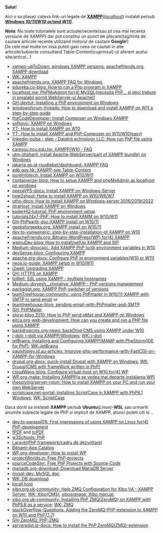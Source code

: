 **Salut**!

Aici o sa plasez cateva *link*-uri legate de [**XAMPP**](https://www.apachefriends.org/download.html)([*localhost*](https://www.apachefriends.org/faq_windows.html)) instalat pe/sub [***Windows 10/11(W10 or/and W11)***](https://php101.net/deploy/webserver-with-xampp-on-windows/).

***Nota***: Nu toate tutorialele sunt actuale/recente(sau pt cea mai recenta versiune de XAMPP) dar pot constitui un punct de plecare(tag/tinta de cautare articole recente utilizand motorul de cautare **Google**!)<br/> De cele mai multe ori insa puteti gasi ceea ce cautati in alte articole/subiecte consultand Table-Content(cuprinsul)-ul aferent acelui site/articol...!

 - [xampp-upToDown: windows XAMPP versions](https://xampp.en.uptodown.com/windows/versions); [apachefriends.org: XAMPP download](https://www.apachefriends.org/de/download.html)
 - [WK: XAMPP](https://en.wikipedia.org/wiki/XAMPP)
 - [apachefriends.org: XAMPP FAQ for Windows](https://www.apachefriends.org/de/faq_windows.html)
 - [edureka.co-blog: How to run a Php program in XAMPP](https://www.edureka.co/blog/how-to-run-a-php-program-in-xampp/)
 - [localhost.me: PhPMyAdmin for(4) MySQL(necesita PhP... si deci trebuie in prealabil pornit WebServer-ul Apache!)](https://locallhost.me/phpmyadmin)
 - [GH-devtut: Installing a PhP environment on Windows](https://devtut.github.io/php/installing-a-php-environment-on-windows.html)
 - [windowsforum-threads: How to download and install XAMPP on W11  a step-by-step guide](https://windowsforum.com/threads/how-to-download-and-install-xampp-on-windows-11-a-step-by-step-guide.349859/)
 - [theCodeDeveloper: Install Composer on Windows XAMPP](https://www.thecodedeveloper.com/install-composer-windows-xampp/)
 - [softonic: XAMPP on Windows](https://xampp-windows.en.softonic.com/)
 - [YT- How to install XAMPP on W10](https://www.youtube.com/watch?v=RnIG1_lag-s&ab_channel=Devtamin)
 - [YT- How to install XAMPP and PhP-Composer on W11/W10(easy)](https://www.youtube.com/watch?v=GAYcBXcVoOY&ab_channel=TheCodeCity)
 - [linkedin-pulse - step - DataIns echnology LLC: How run PhP file using XAMPP](https://www.linkedin.com/pulse/how-run-php-file-using-xampp-step-data-ins-technology-llc/)
 - [careyou.ncu.edu.tw: XAMPP/W10 - FAQ](https://careyou.ncu.edu.tw/dashboard/faq.html)
 - [utm-shaharil: install Apache-WebServer(part of XAMPP bundle) on Windows](https://people.utm.my/shaharil/install-apache-web-server-on-windows/)
 - [jakarta.go.id-rsudtebet/dashboard: XAMPP FAQ](https://rsudtebet.jakarta.go.id/dashboard/faq.html)
 - [edb.gov.hk: XAMPP-see Table-Content](https://www.edb.gov.hk/attachment/en/curriculum-development/kla/technology-edu/resources/computer-edu/2B%20-%20XAMPP%202.pdf)
 - [pureInfotech: Install XAMPP on W10/W11](https://pureinfotech.com/install-xampp-windows-10/)
 - [containerize-blog: How to setup XAMPP and phpMyAdmin as localhost on windows](https://blog.containerize.com/how-to-setup-xampp-and-phpmyadmin-as-localhost-on-windows/)
 - [operaVPS-docs: Install XAMPP on Windows-Server](https://operavps.com/docs/install-xampp-on-windows-server/)
 - [how2shout: Hotw to install XAMPP on W10/W8/W7](https://www.how2shout.com/how-to/install-xampp-on-windows-ubuntu-linux-terminal.html)
 - [utho-docs: How to install XAMPP on Windows-server 2016/2019/2022](https://utho.com/docs/windows/how-to-install-xampp-on-windows-server-2016-2019-2022/)
 - [iltraHost: Install XAMPP on Windows](https://ultahost.com/knowledge-base/install-xampp-windows/)
 - [koderHQ-tutorial: PhP environment setup](https://www.koderhq.com/tutorial/php/environment-setup/)
 - [tutorials24x7-PhP: How to install XAMM on W10/W11](https://www.tutorials24x7.com/php/how-to-install-xampp-on-windows)
 - [GH-PhPearth-doc:XAMPP install on W10/11](https://github.com/phpearth/docs/blob/master/_install/windows/xampp.md)
 - [geeksforgeeks.org: XAMPP install on W10/11](https://www.geeksforgeeks.org/how-to-install-xampp-on-windows/)
 - [dev.to-yunweneric: step-by-step-installation-of XAMPP on W10](https://dev.to/yunweneric/step-by-step-installation-of-xammp-on-windows-10-5g9o)
 - [apacheFriends.org: Bitnami-WordPress(WP) for(4) XAMPP](https://www.apachefriends.org/bitnami_for_xampp.html)
 - [wpmuDev-blog: How to install/setUp XAMPP and WP](https://wpmudev.com/blog/setting-up-xampp/)
 - [Medium-dinocajic: Add XAMPP PhP to/@ environment variables in W10](https://dinocajic.medium.com/add-xampp-php-to-environment-variables-in-windows-10-af20a765b0ce)
 - [devSense-blog: Configuring XAMPP](https://blog.devsense.com/2021/configuring-xampp)
 - [apache.org-docs: Configure PhP in environment variables(W10 or W11)](https://netbeans.apache.org/tutorial/main/kb/docs/php/configure-php-environment-windows/)
 - [neos.io-guide: XAMPP setup in W10/W11 ](https://docs.neos.io/guide/installation-development-setup/manual-setup/xampp-setup-windows)
 - [j2well: Upgrading XAMPP](https://jtowell.com.au/upgrading-your-xampp-setup-on-windows-without-losing-anything/)
 - [GH: HTTPS on XAMPP](https://gist.github.com/adnan360/ad2b1cfc44114ac6f91fbb668c76798d)
 - [toWell: SSL using XAMPP - multiple hostnames](https://jtowell.com.au/ssl-localhost-xampp-windows-multiple-host-names/)
 - [Medium-divyesh__chotaliya: XAMPP - PhP versions management](https://medium.com/@divyesh__chotaliya/effortlessly-switching-xampp-php-versions-on-windows-d76b8e5237e7)
 - [packagist.org: XAMPP PhP-switcher of versions](https://packagist.org/packages/jackiedo/xampp-php-switcher)
 - [teamTreeHouse-community: using PhPmailer in W10/11-XAMPP with SMTP to send email](https://teamtreehouse.com/community/using-phpmailer-in-windows-xampp-with-smtp-to-send-email) or
 - [teamtreehouse-blog: sending-email-with-PhPmailer-and-SMTP](https://blog.teamtreehouse.com/sending-email-with-phpmailer-and-smtp?_gl=1*1elkg0l*_gcl_au*MTk0MjUyMjY1OS4xNzM5MjA2ODkw)
 - [GH: PHPMailer](https://github.com/PHPMailer/PHPMailer)
 - [shiraj-blog 2010: How to PhP send eMail and XAMPP on Windows](https://blog.shiraj.com/2010/09/how-to-php-sendmail-and-xampp-on-windows/)
 - [eitca.org-web-development: How can you create and run a PHP file using XAMPP](https://eitca.org/web-development/eitc-wd-pmsf-php-and-mysql-fundamentals/getting-started-with-php/installing-php-xampp/examination-review-installing-php-xampp/how-can-you-create-and-run-a-php-file-using-xampp/)
 - [backdropcms.org-news: backDrop CMS using XAMPP under W10](https://backdropcms.org/news/backdrop-cms-xampp-windows-10)
 - [i-doit: i-doIt via XAMPP/Windows](https://kb.i-doit.com/en/installation/manual-installation/microsoft-windows-server/i-doit-via-xampp.html); [WK: i-doit](https://de.wikipedia.org/wiki/I-doit)
 - [jetBrains: Installing and Configuring XAMPP/MAMP with PhpStorm(IDE for PhP)](https://blog.jetbrains.com/phpstorm/2013/08/installing-and-configuring-xampp-mamp-with-phpstorm/); [WK:JetBrains](https://en.wikipedia.org/wiki/JetBrains)
 - [paulshipley.id.au-articles: Improve-php-performance-with-FastCGI-on-XAMPP-for-Windows](https://paulshipley.id.au/articles/coding-tips/improve-php-performance-with-fastcgi-on-xampp-for-windows/)
 - [drupal.org-docs: quick-install Drupal with XAMPP on Windows](https://www.drupal.org/docs/develop/local-server-setup/windows-development-environment/using-xampp/quick-install-drupal-with-xampp-on-windows); [WK: Drupal(CMS with frameWork written in PhP)](https://en.wikipedia.org/wiki/Drupal)
 - [cloudWays-blog: Configure virtual-host on W10 for(4) WP](https://www.cloudways.com/blog/configure-virtual-host-on-windows-10-for-wordpress/)
 - [WP.org-make: Installing XAMPP(a se vedea mai departe instalarea WP)](https://make.wordpress.org/core/handbook/tutorials/installing-wordpress-locally/installing-xampp/)
 - [thesolving/server-room: How to install XAMPP on your PC and run your own WebServer ](https://www.thesolving.com/server-room/how-to-install-xampp-on-your-pc-and-run-your-own-webserver/)
 - [scriptcase.net-portal: Installing ScriptCase in XAMPP with PhP8.1 Windows](https://help.scriptcase.net/portal/en/kb/articles/installing-scriptcase-in-xampp-with-php-81-windows); [WK: ScriptCase](https://en.wikipedia.org/wiki/Scriptcase)
 

Daca doriti sa instalati **XAMPP** pe/sub **Ubuntu**(*Linux*)-**WSL** sau urmariti anumite subiecte legate de PhP si implicit de XAMPP, atunci puteti citi si...

 - [dev.to-paraspl01t: First impressions of using XAMPP on Linux for(4) PhP-development](https://dev.to/paraspl01t/first-impressions-of-using-xampp-on-linux-for-php-development-5h0g)
 - [fPDF](http://www.fpdf.org/) and [tcPDF](https://tcpdf.org/)
 - [w3Schools: PhP](https://www.w3schools.com/php/php_intro.asp)
 - [Laravel(PhP framework/cadru de dezvoltare)](https://laravel.com/docs/12.x/vite)
 - [Bitnami-App Catalog](https://bitnami.com/stacks)
 - [WP.org-developer: How to install WP](https://developer.wordpress.org/advanced-administration/before-install/howto-install/)
 - [projectWorlds.in: Free PhP-projects ](https://projectworlds.in/free-projects/php-projects/)
 - [sourceCodeSter: Free PhP Projects with Source-Code](https://www.sourcecodester.com/php-project)
 - [mariadb.org-download: Download MariaDB Server](https://mariadb.org/download/?t=mariadb&p=mariadb&r=11.7.2&os=windows&cpu=x86_64&pkg=msi&mirror=chroot-network)
 - [mysql-dev: MySQL doc](https://dev.mysql.com/doc/)
 - [WK: DB download](https://en.wikipedia.org/wiki/Wikipedia:Database_download)
 - [locall.host](https://locall.host/)
 - [xibo.org.uk-community: Help ZMQ Configuration for Xibo V4 - XAMPP Server](https://community.xibo.org.uk/t/help-zmq-configuration-for-xibo-v4-xampp-server/30391); [WK: Xibo(CMS)](https://en.wikipedia.org/wiki/Xibo); [xibosignage: Xibo manual](https://xibosignage.com/manual/en/index);
 - [xibo.org.uk-community: Installing PhP ZMQ(ZeroMQ) on XAMPP with PhP5.6 as a service](https://community.xibo.org.uk/t/installing-php-zmq-zeromq-on-xampp-with-php-5-6-as-a-service/9478); [WK: ZMQ](https://en.wikipedia.org/wiki/ZeroMQ)
 - [stackOverflow-Questions: Adding the ZeroMQ-PhP-extension to XAMPP on W10 and PhP7.1.7](https://stackoverflow.com/questions/40821137/adding-the-zeromq-php-extension-to-xampp-on-windows-10-and-php7))
 - [GH-ZeroMQ: PhP-ZMQ](https://github.com/zeromq/php-zmq)
 - [serverpilot.io-docs: How to install the PhP ZeroMQ(ZMQ)-extension](https://serverpilot.io/docs/how-to-install-the-php-zeromq-extension/)
